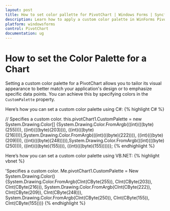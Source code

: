 ```yaml
---
layout: post
title: How to set color pallette for PivotChart | Windows Forms | Syncfusion
description: Learn how to apply a custom color palette in WinForms PivotChart by using the CustomPalette color collection for enhanced chart visualization.
platform: windowsforms
control: PivotChart
documentation: ug
---
```


# How to set the Color Palette for a Chart

Setting a custom color palette for a PivotChart allows you to tailor its visual appearance to better match your application's design or to emphasize specific data points. You can achieve this by specifying colors in the `CustomPalette` property.

Here’s how you can set a custom color palette using C#:
{% highlight C# %}



 
// Specifies a custom color.
this.pivotChart1.CustomPalette = new System.Drawing.Color[] {System.Drawing.Color.FromArgb(((int)(((byte)(255)))), ((int)(((byte)(203)))), ((int)(((byte)(216))))),System.Drawing.Color.FromArgb(((int)(((byte)(222)))), ((int)(((byte)(209)))), ((int)(((byte)(248))))),System.Drawing.Color.FromArgb(((int)(((byte)(250)))), ((int)(((byte)(155)))), ((int)(((byte)(155)))))};
{% endhighlight %}

Here’s how you can set a custom color palette using VB.NET:
{% highlight vbnet %}

 
'Specifies a custom color.
Me.pivotChart1.CustomPalette = New System.Drawing.Color() {System.Drawing.Color.FromArgb(CInt(CByte(255)), CInt(CByte(203)), CInt(CByte(216))), System.Drawing.Color.FromArgb(CInt(CByte(222)), CInt(CByte(209)), CInt(CByte(248))), System.Drawing.Color.FromArgb(CInt(CByte(250)), CInt(CByte(155)), CInt(CByte(155)))}
{% endhighlight %}